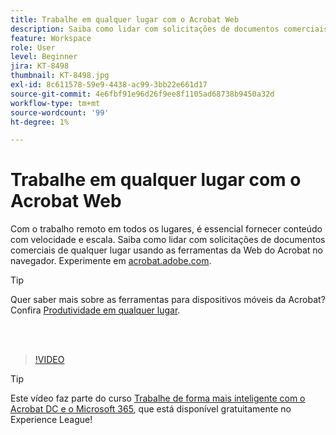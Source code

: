 ```yaml
---
title: Trabalhe em qualquer lugar com o Acrobat Web
description: Saiba como lidar com solicitações de documentos comerciais de qualquer lugar usando as ferramentas da Web do Acrobat no navegador
feature: Workspace
role: User
level: Beginner
jira: KT-8498
thumbnail: KT-8498.jpg
exl-id: 8c611578-59e9-4438-ac99-3bb22e661d17
source-git-commit: 4e6fbf91e96d26f9ee8f1105ad68738b9450a32d
workflow-type: tm+mt
source-wordcount: '99'
ht-degree: 1%

---
```


# Trabalhe em qualquer lugar com o Acrobat Web

Com o trabalho remoto em todos os lugares, é essencial fornecer conteúdo com velocidade e escala. Saiba como lidar com solicitações de documentos comerciais de qualquer lugar usando as ferramentas da Web do Acrobat no navegador. Experimente em [acrobat.adobe.com](https://acrobat.adobe.com/).

>[!TIP]
>
>Quer saber mais sobre as ferramentas para dispositivos móveis da Acrobat? Confira [Produtividade em qualquer lugar](productivity.md).

<br> 

>[!VIDEO](https://video.tv.adobe.com/v/337436?quality=12&learn=on&hidetitle=true)

>[!TIP]
>
>Este vídeo faz parte do curso [Trabalhe de forma mais inteligente com o Acrobat DC e o Microsoft 365](https://experienceleague.adobe.com/?recommended=Acrobat-U-1-2021.microsoft365), que está disponível gratuitamente no Experience League!

